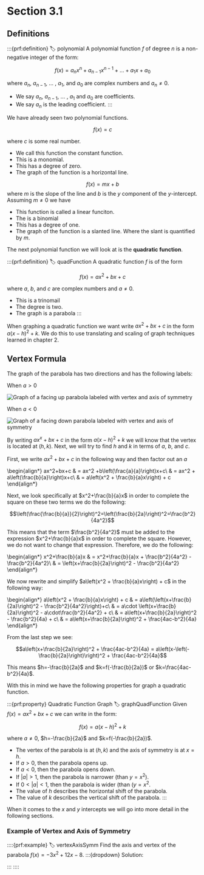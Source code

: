 # Section 3.1

## Definitions

:::{prf:definition}
:label: polynomial
A polynomial function $f$ of degree $n$ is a non-negative integer of the form:

$$f(x)=a_n x^n + a_{n-1} x^{n-1}+\dots + a_1 x + a_0$$

where $a_n$, $a_{n-1}$, $\dots$ , $a_1$, and $a_0$ are complex numbers and $a_n\ne0$.
* We say $a_n$, $a_{n-1}$, $\dots$ , $a_1$ and $a_0$ are coefficients.
* We say $a_n$ is the leading coefficient.
:::

We have already seen two polynomial functions.

$$f(x)=c$$ 

where $c$ is some real number.
* We call this function the constant function.
* This is a monomial.
* This has a degree of zero.
* The graph of the function is a horizontal line.

$$f(x)=mx+b$$
where $m$ is the slope of the line and $b$ is the $y$ component of the $y$-intercept. Assuming $m\ne0$ we have
* This function is called a linear funciton.
* The is a binomial
* This has a degree of one.
* The graph of the function is a slanted line. Where the slant is quantified by $m$.

The next polynomial function we will look at is the **quadratic function**.

:::{prf:definition}
:label: quadFunction
A quadratic function $f$ is of the form

$$f(x)=ax^2+bx+c$$

where $a$, $b$, and $c$ are complex numbers and $a\ne0$.
* This is a trinomail
* The degree is two.
* The graph is a parabola
:::

When graphing a quadratic function we want write $ax^2+bx+c$ in the form $a(x-h)^2+k$. We do this to use translating and scaling of graph techniques learned in chapter 2.

## Vertex Formula

The graph of the parabola has two directions and has the following labels:

When $a>0$ 

![Graph of a facing up parabola labeled with vertex and axis of symmetry](images/parabolaGraph1.png)

When $a<0$

![Graph of a facing down parabola labeled with vertex and axis of symmetry](images/parabolaGraph2.png)

By writing $ax^x+bx+c$ in the form $a(x-h)^2+k$ we will know that the vertex is located at $(h,k)$. Next, we will try to find $h$ and $k$ in terms of $a$, $b$, and $c$.

First, we write $ax^2+bx+c$ in the following way and then factor out an $a$

\begin{align*}
    ax^2+bx+c & = ax^2 +b\left(\frac{a}{a}\right)x+c\\
    & = ax^2 + a\left(\frac{b}{a}\right)x+c\\
    & = a\left(x^2 + \frac{b}{a}x\right) + c
\end{align*}

Next, we look specifically at $x^2+\frac{b}{a}x$ in order to complete the square on these two terms we do the following:

$$\left(\frac{\frac{b}{a}}{2}\right)^2=\left(\frac{b}{2a}\right)^2=\frac{b^2}{4a^2}$$

This means that the term $\frac{b^2}{4a^2}$ must be added to the expression $x^2+\frac{b}{a}x$ in order to complete the square. However, we do not want to change that expression. Therefore, we do the following:

\begin{align*}
    x^2+\frac{b}{a}x & = x^2+\frac{b}{a}x + \frac{b^2}{4a^2} - \frac{b^2}{4a^2}\\
    & = \left(x+\frac{b}{2a}\right)^2 - \frac{b^2}{4a^2}
\end{align*}

We now rewrite and simplify $a\left(x^2 + \frac{b}{a}x\right) + c$ in the following way:

\begin{align*}
    a\left(x^2 + \frac{b}{a}x\right) + c & = a\left(\left(x+\frac{b}{2a}\right)^2 - \frac{b^2}{4a^2}\right)+c\\
    & = a\cdot \left(x+\frac{b}{2a}\right)^2 - a\cdot\frac{b^2}{4a^2} + c\\
    & = a\left(x+\frac{b}{2a}\right)^2 - \frac{b^2}{4a} + c\\
    & = a\left(x+\frac{b}{2a}\right)^2 + \frac{4ac-b^2}{4a}
\end{align*}

From the last step we see:

$$a\left(x+\frac{b}{2a}\right)^2 + \frac{4ac-b^2}{4a} = a\left(x-\left(-\frac{b}{2a}\right)\right)^2 + \frac{4ac-b^2}{4a}$$

This means $h=-\frac{b}{2a}$ and $k=f(-\frac{b}{2a})$ or $k=\frac{4ac-b^2}{4a}$.

With this in mind we have the following properties for graph a quadratic function.

:::{prf:property} Quadratic Function Graph
:label: graphQuadFunction
Given $f(x)=ax^2+bx+c$ we can write in the form:

$$f(x)=a(x-h)^2+k$$

where $a\ne0$, $h=-\frac{b}{2a}$ and $k=f(-\frac{b}{2a})$.

* The vertex of the parabola is at $(h,k)$ and the axis of symmetry is at $x=h$.
* If $a>0$, then the parabola opens up.
* If $a<0$, then the parabola opens down.
* If $|a|>1$, then the parabola is narrower (than $y=x^2$).
* If $0<|a|<1$, then the parabola is wider (than ($y=x^2$.
* The value of $h$ describes the horizontal shift of the parabola.
* The value of $k$ describes the vertical shift of the parabola.
:::

When it comes to the $x$ and $y$ intercepts we will go into more detail in the following sections.

### Example of Vertex and Axis of Symmetry

::::{prf:example}
:label: vertexAxisSymm
Find the axis and vertex of the parabola $f(x)=-3x^2+12x-8$.
:::{dropdown} Solution:

:::
::::